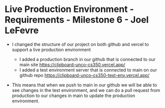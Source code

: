# Live Production Environment - Requirements - Milestone 6 - Joel LeFevre

* I changed the structure of our project on both github and vercel to support a live production environment
    * I added a production branch in our github that is connected to our main site https://clipboard-unco-cs350.vercel.app/
    * I added a test environment server that is connected to main on our github repo https://clipboard-unco-cs350-test-env.vercel.app/

* This means that when we push to main in our github we will be able to see changes in the test environment, and we can do a pull request from production to our changes in main to update the production environment.